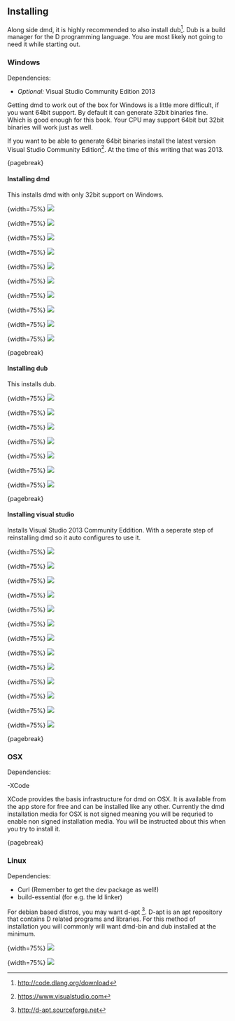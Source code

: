 ## Installing
Along side dmd, it is highly recommended to also install dub[^dubDownload]. Dub is a build manager for the D programming language. You are most likely not going to need it while starting out.

### Windows
Dependencies:

- *Optional:* Visual Studio Community Edition 2013

Getting dmd to work out of the box for Windows is a little more difficult, if you want 64bit support. By default it can generate 32bit binaries fine. Which is good enough for this book. Your CPU may support 64bit but 32bit binaries will work just as well.

If you want to be able to generate 64bit binaries install the latest version Visual Studio Community Edition[^VisualStudioDownloads]. At the time of this writing that was 2013.

{pagebreak}

#### Installing dmd
This installs dmd with only 32bit support on Windows.

{width=75%}
![](images/gettingStarted/windows/1.png)

{width=75%}
![](images/gettingStarted/windows/2.png)

{width=75%}
![](images/gettingStarted/windows/3.png)

{width=75%}
![](images/gettingStarted/windows/4.png)

{width=75%}
![](images/gettingStarted/windows/5.png)

{width=75%}
![](images/gettingStarted/windows/6.png)

{width=75%}
![](images/gettingStarted/windows/7.png)

{width=75%}
![](images/gettingStarted/windows/8.png)

{width=75%}
![](images/gettingStarted/windows/9.png)

{width=75%}
![](images/gettingStarted/windows/10.png)

{pagebreak}

#### Installing dub
This installs dub.

{width=75%}
![](images/gettingStarted/windows/dub-1.png)

{width=75%}
![](images/gettingStarted/windows/dub-2.png)

{width=75%}
![](images/gettingStarted/windows/dub-3.png)

{width=75%}
![](images/gettingStarted/windows/dub-4.png)

{width=75%}
![](images/gettingStarted/windows/dub-5.png)

{width=75%}
![](images/gettingStarted/windows/dub-6.png)

{width=75%}
![](images/gettingStarted/windows/dub-7.png)

{pagebreak}

#### Installing visual studio
Installs Visual Studio 2013 Community Eddition. With a seperate step of reinstalling dmd so it auto configures to use it.

{width=75%}
![](images/gettingStarted/windows/vs-1.png)

{width=75%}
![](images/gettingStarted/windows/vs-2.png)

{width=75%}
![](images/gettingStarted/windows/vs-3.png)

{width=75%}
![](images/gettingStarted/windows/vs-4.png)

{width=75%}
![](images/gettingStarted/windows/vs-5.png)

{width=75%}
![](images/gettingStarted/windows/vs-6.png)

{width=75%}
![](images/gettingStarted/windows/vs-7.png)

{width=75%}
![](images/gettingStarted/windows/vd-1.png)

{width=75%}
![](images/gettingStarted/windows/vd-2.png)

{width=75%}
![](images/gettingStarted/windows/vd-3.png)

{width=75%}
![](images/gettingStarted/windows/vd-4.png)

{width=75%}
![](images/gettingStarted/windows/vd-5.png)

{width=75%}
![](images/gettingStarted/windows/vd-6.png)

{pagebreak}

### OSX
Dependencies:

-XCode

XCode provides the basis infrastructure for dmd on OSX. It is available from the app store for free and can be installed like any other.
Currently the dmd installation media for OSX is not signed meaning you will be requried to enable non signed installation media. You will be instructed about this when you try to install it.

{pagebreak}

### Linux
Dependencies:

- Curl (Remember to get the dev package as well!)
- build-essential (for e.g. the ld linker)

For debian based distros, you may want d-apt [^DaptRepo]. D-apt is an apt repository that contains D related programs and libraries. For this method of installation you will commonly will want dmd-bin and dub installed at the minimum.

{width=75%}
![](images/gettingStarted/ubuntu/1.png)

{width=75%}
![](images/gettingStarted/ubuntu/2.png)


[^DaptRepo]: http://d-apt.sourceforge.net
[^dubDownload]: http://code.dlang.org/download
[^VisualStudioDownloads]: https://www.visualstudio.com